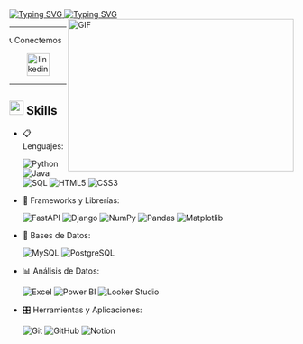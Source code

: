<a href="https://git.io/typing-svg">
  <img src="https://readme-typing-svg.herokuapp.com?font=Fira+Code&weight=600&size=30&duration=3000&pause=5000&color=851c73&center=true&vCenter=true&width=1000&lines=Hola%2C+soy+Iván+Leguizamón" alt="Typing SVG" />
</a>

<a href="https://git.io/typing-svg">
  <img src="https://readme-typing-svg.herokuapp.com?font=Fira+Code&weight=400&size=25&duration=3000&pause=5000&color=32A8BBFF&center=true&vCenter=true&width=1000&lines=Apasionado+por+el+análisis+de+datos+y+el+desarrollo+backend" alt="Typing SVG" />
</a>

<img align="right" top="500" height="270" width="400" alt="GIF" src="https://media.giphy.com/media/qgQUggAC3Pfv687qPC/giphy.gif">

---

📞 Conectemos  
<p align="center">
  <a href="https://www.linkedin.com/in/ivan-leguizamon29/" target="blank">
    <img align="center" src="https://raw.githubusercontent.com/rahuldkjain/github-profile-readme-generator/master/src/images/icons/Social/linked-in-alt.svg" alt="linkedin" width="40" height="40"/>
  </a>
</p>

---

## <img src="https://media2.giphy.com/media/QssGEmpkyEOhBCb7e1/giphy.gif?cid=ecf05e47a0n3gi1bfqntqmob8g9aid1oyj2wr3ds3mg700bl&rid=giphy.gif" width="25"><b> Skills</b>

<p align="center">

- 📋 Lenguajes:
  
  ![Python](https://img.shields.io/badge/Python-3776AB?style=for-the-badge&logo=python&logoColor=white)
  ![Java](https://img.shields.io/badge/Java-ED8B00?style=for-the-badge&logo=java&logoColor=white)
  ![SQL](https://custom-icon-badges.herokuapp.com/badge/SQL-025E8C.svg?logo=database&logoColor=white)
  ![HTML5](https://img.shields.io/badge/HTML5-%23E34F26.svg?style=for-the-badge&logo=html5&logoColor=white)
  ![CSS3](https://img.shields.io/badge/CSS3-%231572B6.svg?style=for-the-badge&logo=css3&logoColor=white)

- 🎨 Frameworks y Librerías:

  ![FastAPI](https://img.shields.io/badge/FastAPI-009688?style=for-the-badge&logo=fastapi&logoColor=white)
  ![Django](https://img.shields.io/badge/Django-092E20?style=for-the-badge&logo=django&logoColor=white)
  ![NumPy](https://img.shields.io/badge/NumPy-013243?style=for-the-badge&logo=numpy&logoColor=white)
  ![Pandas](https://img.shields.io/badge/Pandas-150458?style=for-the-badge&logo=pandas&logoColor=white)
  ![Matplotlib](https://img.shields.io/badge/Matplotlib-008080?style=for-the-badge&logo=matplotlib&logoColor=white)

- 💾 Bases de Datos:

  ![MySQL](https://img.shields.io/badge/MySQL-4479A1?style=for-the-badge&logo=mysql&logoColor=white)
  ![PostgreSQL](https://img.shields.io/badge/PostgreSQL-336791?style=for-the-badge&logo=postgresql&logoColor=white)

- 📊 Análisis de Datos:

  ![Excel](https://img.shields.io/badge/Microsoft_Excel-217346?style=for-the-badge&logo=microsoft-excel&logoColor=white)
  ![Power BI](https://img.shields.io/badge/Power%20BI-F2C811?style=for-the-badge&logo=power-bi&logoColor=black)
  ![Looker Studio](https://img.shields.io/badge/Looker%20Studio-4285F4?style=for-the-badge&logo=google&logoColor=white)

- 🎛️ Herramientas y Aplicaciones:

  ![Git](https://img.shields.io/badge/Git-F05032?style=for-the-badge&logo=git&logoColor=white)
  ![GitHub](https://img.shields.io/badge/GitHub-181717?style=for-the-badge&logo=github&logoColor=white)
  ![Notion](https://img.shields.io/badge/Notion-000000?style=for-the-badge&logo=notion&logoColor=white)

</p>
